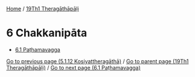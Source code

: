
[Home](/) / [19Th1 Theragāthāpāḷi](/tipitaka/19Th1.md)

# 6 Chakkanipāta

* [6.1 Paṭhamavagga](/tipitaka/19Th1/6/6.1.md)

[Go to previous page (5.1.12 Kosiyattheragāthā)](/tipitaka/19Th1/5/5.1/5.1.12.md) / [Go to parent page (19Th1 Theragāthāpāḷi)](/tipitaka/19Th1/0.md) / [Go to next page (6.1 Paṭhamavagga)](/tipitaka/19Th1/6/6.1.md)


